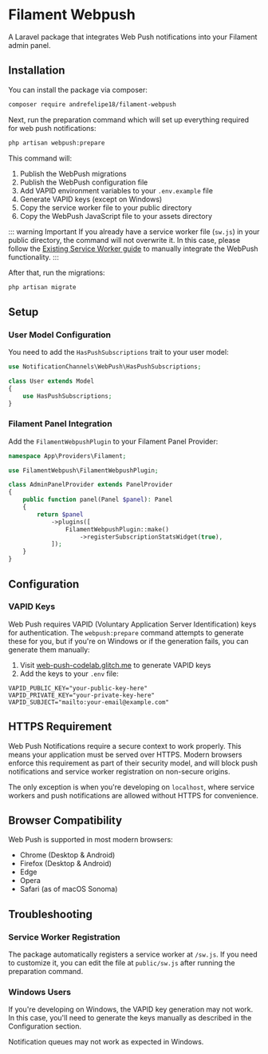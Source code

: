 # Filament Webpush

A Laravel package that integrates Web Push notifications into your Filament admin panel.

## Installation

You can install the package via composer:

```bash
composer require andrefelipe18/filament-webpush
```

Next, run the preparation command which will set up everything required for web push notifications:

```bash
php artisan webpush:prepare
```

This command will:

1. Publish the WebPush migrations
2. Publish the WebPush configuration file
3. Add VAPID environment variables to your `.env.example` file
4. Generate VAPID keys (except on Windows)
5. Copy the service worker file to your public directory
6. Copy the WebPush JavaScript file to your assets directory

::: warning Important
If you already have a service worker file (`sw.js`) in your public directory, the command will not overwrite it. In this case, please follow the [Existing Service Worker guide](/existing-service-worker) to manually integrate the WebPush functionality.
:::

After that, run the migrations:

```bash
php artisan migrate
```

## Setup

### User Model Configuration

You need to add the `HasPushSubscriptions` trait to your user model:

```php
use NotificationChannels\WebPush\HasPushSubscriptions;

class User extends Model
{
    use HasPushSubscriptions;
}
```

### Filament Panel Integration

Add the `FilamentWebpushPlugin` to your Filament Panel Provider:

```php
namespace App\Providers\Filament;

use FilamentWebpush\FilamentWebpushPlugin;

class AdminPanelProvider extends PanelProvider
{
    public function panel(Panel $panel): Panel
    {
        return $panel
            ->plugins([
                FilamentWebpushPlugin::make()
                    ->registerSubscriptionStatsWidget(true),
            ]);
    }
}
```

## Configuration

### VAPID Keys

Web Push requires VAPID (Voluntary Application Server Identification) keys for authentication. The `webpush:prepare` command attempts to generate these for you, but if you're on Windows or if the generation fails, you can generate them manually:

1. Visit [web-push-codelab.glitch.me](https://web-push-codelab.glitch.me/) to generate VAPID keys
2. Add the keys to your `.env` file:

```
VAPID_PUBLIC_KEY="your-public-key-here"
VAPID_PRIVATE_KEY="your-private-key-here"
VAPID_SUBJECT="mailto:your-email@example.com"
```

## HTTPS Requirement

Web Push Notifications require a secure context to work properly. This means your application must be served over HTTPS. Modern browsers enforce this requirement as part of their security model, and will block push notifications and service worker registration on non-secure origins.

The only exception is when you're developing on `localhost`, where service workers and push notifications are allowed without HTTPS for convenience.

## Browser Compatibility

Web Push is supported in most modern browsers:

-   Chrome (Desktop & Android)
-   Firefox (Desktop & Android)
-   Edge
-   Opera
-   Safari (as of macOS Sonoma)

## Troubleshooting

### Service Worker Registration

The package automatically registers a service worker at `/sw.js`. If you need to customize it, you can edit the file at `public/sw.js` after running the preparation command.

### Windows Users

If you're developing on Windows, the VAPID key generation may not work. In this case, you'll need to generate the keys manually as described in the Configuration section.

Notification queues may not work as expected in Windows.
